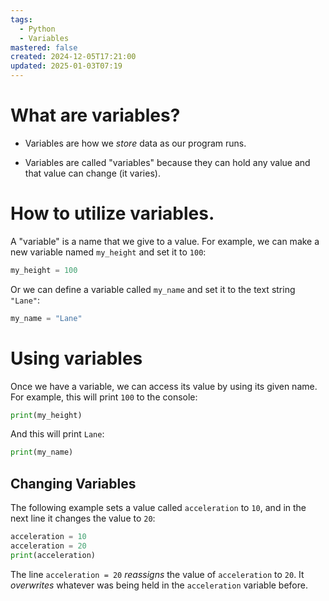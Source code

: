 ```yaml
---
tags:
  - Python
  - Variables
mastered: false
created: 2024-12-05T17:21:00
updated: 2025-01-03T07:19
---
```


# What are variables?

- Variables are how we *store* data as our program runs.

- Variables are called "variables" because they can hold any value and that value can change (it varies).

# How to utilize variables.

A "variable" is a name that we give to a value. For example, we can make a new variable named `my_height` and set it to `100`:

```python
my_height = 100
```

Or we can define a variable called `my_name` and set it to the text string `"Lane"`:

```python
my_name = "Lane"
```

# Using variables

Once we have a variable, we can access its value by using its given name. For example, this will print `100` to the console:

```python
print(my_height)
```

And this will print `Lane`:

```python
print(my_name)
```

## Changing Variables

The following example sets a value called `acceleration` to `10`, and in the next line it changes the value to `20`:

```python
acceleration = 10
acceleration = 20
print(acceleration)
```

The line `acceleration = 20` *reassigns* the value of `acceleration` to `20`. It *overwrites* whatever was being held in the `acceleration` variable before.

